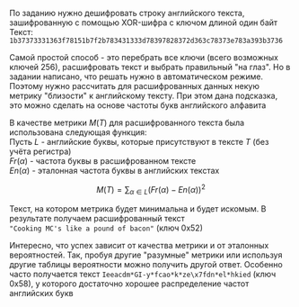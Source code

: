 
По заданию нужно дешифровать строку английского текста, зашифрованную с помощью XOR-шифра с ключом длиной один байт  
Текст: `1b37373331363f78151b7f2b783431333d78397828372d363c78373e783a393b3736`

Самой простой способ - это перебрать все ключи (всего возможных ключей 256), расшифровать текст и выбрать правильный "на глаз". Но в задании написано, что решать нужно в автоматическом режиме. Поэтому нужно рассчитать для расшифрованных данных некую метрику "близости" к английскому тексту. При этом дана подсказка, это можно сделать на основе частоты букв английского алфавита

В качестве метрики $M(T)$  для расшифрованного текста была использована следующая функция:  
Пусть $L$ - английские буквы, которые присутствуют в тексте $T$ (без учёта регистра)   
$Fr(\alpha)$ - частота буквы в расшифрованном тексте   
$En(\alpha)$ - эталонная частота буквы в английских текстах  

$$ M(T) = \sum_{\alpha \in L} (Fr(\alpha) - En(\alpha)) ^ 2   $$

Текст, на котором метрика будет минимальна и будет искомым. В результате получаем расшифрованный текст  
`"Cooking MC's like a pound of bacon"` (ключ 0x52)

Интересно, что успех зависит от качества метрики и от эталонных вероятностей. Так, пробуя другие "разумные" метрики или используя другие таблицы вероятности можно получить другой ответ. Особенно часто получается текст `Ieeacdm*GI-y*fcao*k*ze\x7fdn*el*hkied` (ключ 0x58), у которого достаточно хорошее распределение частот английских букв

